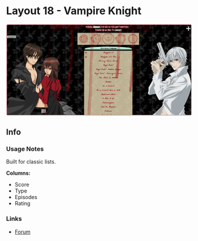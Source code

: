 # Layout 18 - Vampire Knight

![](gallery/demo.png)

## Info

### Usage Notes

Built for classic lists.

**Columns:**

- Score
- Type
- Episodes
- Rating

### Links

- [Forum](https://myanimelist.net/forum/?topicid=531904)